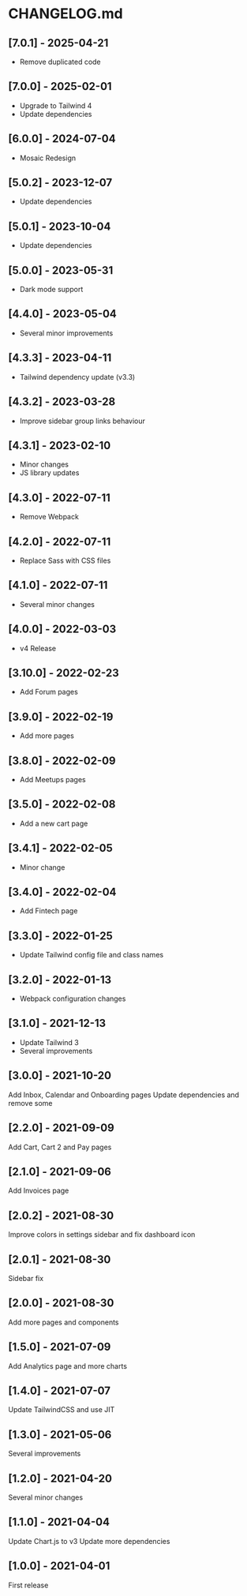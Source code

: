 # CHANGELOG.md

## [7.0.1] - 2025-04-21

- Remove duplicated code

## [7.0.0] - 2025-02-01

- Upgrade to Tailwind 4
- Update dependencies

## [6.0.0] - 2024-07-04

- Mosaic Redesign

## [5.0.2] - 2023-12-07

- Update dependencies

## [5.0.1] - 2023-10-04

- Update dependencies

## [5.0.0] - 2023-05-31

- Dark mode support

## [4.4.0] - 2023-05-04

- Several minor improvements

## [4.3.3] - 2023-04-11

- Tailwind dependency update (v3.3)

## [4.3.2] - 2023-03-28

- Improve sidebar group links behaviour

## [4.3.1] - 2023-02-10

- Minor changes
- JS library updates

## [4.3.0] - 2022-07-11

- Remove Webpack

## [4.2.0] - 2022-07-11

- Replace Sass with CSS files

## [4.1.0] - 2022-07-11

- Several minor changes

## [4.0.0] - 2022-03-03

- v4 Release

## [3.10.0] - 2022-02-23

- Add Forum pages

## [3.9.0] - 2022-02-19

- Add more pages

## [3.8.0] - 2022-02-09

- Add Meetups pages

## [3.5.0] - 2022-02-08

- Add a new cart page

## [3.4.1] - 2022-02-05

- Minor change

## [3.4.0] - 2022-02-04

- Add Fintech page

## [3.3.0] - 2022-01-25

- Update Tailwind config file and class names

## [3.2.0] - 2022-01-13

- Webpack configuration changes

## [3.1.0] - 2021-12-13

- Update Tailwind 3
- Several improvements

## [3.0.0] - 2021-10-20

Add Inbox, Calendar and Onboarding pages
Update dependencies and remove some

## [2.2.0] - 2021-09-09

Add Cart, Cart 2 and Pay pages

## [2.1.0] - 2021-09-06

Add Invoices page

## [2.0.2] - 2021-08-30

Improve colors in settings sidebar and fix dashboard icon

## [2.0.1] - 2021-08-30

Sidebar fix

## [2.0.0] - 2021-08-30

Add more pages and components

## [1.5.0] - 2021-07-09

Add Analytics page and more charts

## [1.4.0] - 2021-07-07

Update TailwindCSS and use JIT

## [1.3.0] - 2021-05-06

Several improvements

## [1.2.0] - 2021-04-20

Several minor changes

## [1.1.0] - 2021-04-04

Update Chart.js to v3
Update more dependencies

## [1.0.0] - 2021-04-01

First release